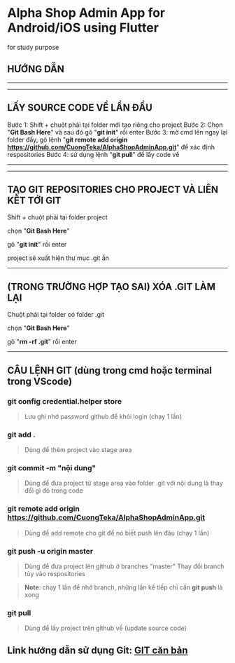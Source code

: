 # Alpha Shop Admin App for Android/iOS using Flutter
for study purpose


## HƯỚNG DẪN

***
***

## LẤY SOURCE CODE VỀ LẦN ĐẦU

Bước 1: Shift + chuột phải tại folder mới tạo riêng cho project
Bước 2: Chọn "**Git Bash Here**" và sau đó gõ "**git init**" rồi enter
Bước 3: mở cmd lên ngay lại folder đấy, gõ lệnh "**git remote add origin https://github.com/CuongTeka/AlphaShopAdminApp.git**" để xác định respositories
Bước 4: sử dụng lệnh "**git pull**" để lấy code về

***
***

## TẠO GIT REPOSITORIES CHO PROJECT VÀ LIÊN KẾT TỚI GIT

Shift + chuột phải tại folder project

chọn "**Git Bash Here**" 

gõ "**git init**" rồi enter

project sẽ xuất hiện thư mục .git ẩn

***

## (TRONG TRƯỜNG HỢP TẠO SAI) XÓA .GIT LÀM LẠI

Chuột phải tại folder có folder .git

chọn "**Git Bash Here**" 

gõ "**rm -rf .git**" rồi enter

***

## CÂU LỆNH GIT (dùng trong cmd hoặc terminal trong VScode)

### git config credential.helper store
> Lưu ghi nhớ password github để khỏi login (chạy 1 lần)

### git add .
> Dùng để thêm project vào stage area

### git commit -m "nội dung"
> Dùng để đưa project từ stage area vào folder .git với nội dung là thay đổi gì đó trong code

### git remote add origin https://github.com/CuongTeka/AlphaShopAdminApp.git
> Dùng để add remote cho git để nó biết push lên đâu (chạy 1 lần)

### git push -u origin master
> Dùng để đưa project lên github ở branches "master"
> Thay đổi branch tùy vào respositories

> **Note**: chạy 1 lần để nhớ branch, những lần kế tiếp chỉ cần **git push** là xong

### git pull
> Dùng để lấy project trên github về (update source code)

## Link hướng dẫn sử dụng Git: [GIT căn bản](https://youtube.com/playlist?list=PLodO7Gi1F7R0t9SyEZF5mwfKevCULLjgG&si=CqL1stH63P_rNytX)
